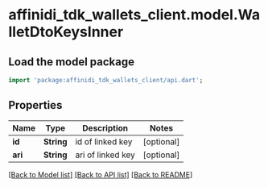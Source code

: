 # affinidi_tdk_wallets_client.model.WalletDtoKeysInner

## Load the model package

```dart
import 'package:affinidi_tdk_wallets_client/api.dart';
```

## Properties

| Name    | Type       | Description       | Notes      |
| ------- | ---------- | ----------------- | ---------- |
| **id**  | **String** | id of linked key  | [optional] |
| **ari** | **String** | ari of linked key | [optional] |

[[Back to Model list]](../README.md#documentation-for-models) [[Back to API list]](../README.md#documentation-for-api-endpoints) [[Back to README]](../README.md)
